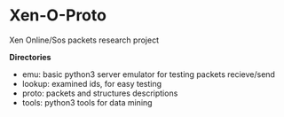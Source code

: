 # Xen-O-Proto
Xen Online/Sos packets research project

**Directories**
- emu: basic python3 server emulator for testing packets recieve/send
- lookup: examined ids, for easy testing
- proto: packets and structures descriptions
- tools: python3 tools for data mining

